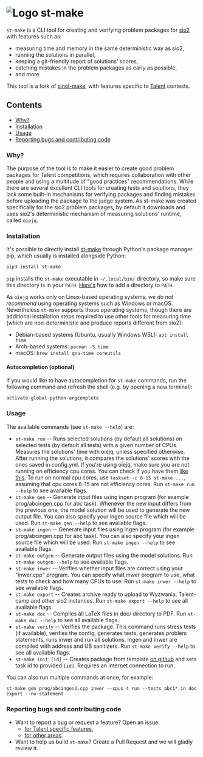 # ![Logo](https://avatars.githubusercontent.com/u/93839068?s=60&v=4) st-make

`st-make` is a CLI tool for creating and verifying problem packages
for [sio2](https://github.com/sio2project/oioioi)
with features such as:

- measuring time and memory in the same deterministic way as sio2,
- running the solutions in parallel,
- keeping a git-friendly report of solutions' scores,
- catching mistakes in the problem packages as early as possible,
- and more.

This tool is a fork of [sinol-make](https://github.com/sio2project/sinol-make), with features specific to [Talent](https://talent.edu.pl/) contests.

## Contents

- [Why?](#why)
- [Installation](#installation)
- [Usage](#usage)
- [Reporting bugs and contributing code](#reporting-bugs-and-contributing-code)

### Why?

The purpose of the tool is to make it easier to create good problem packages
for Talent competitions, which requires collaboration with other people
and using a multitude of "good practices" recommendations.
While there are several excellent CLI tools for creating tests and solutions,
they lack some built-in mechanisms for verifying packages and finding mistakes
before uploading the package to the judge system.
As st-make was created specifically for the sio2 problem packages,
by default it downloads and uses sio2's deterministic mechanism of measuring
solutions' runtime, called `oiejq`.

### Installation

It's possible to directly install [st-make](https://pypi.org/project/st-make/)
through Python's package manager pip, which usually is installed alongside Python:

```bash
pip3 install st-make
```

`pip` installs the `st-make` executable in `~/.local/bin/` directory,
so make sure this directory is in your `PATH`.
[Here's](https://gist.github.com/nex3/c395b2f8fd4b02068be37c961301caa7) how to add a directory to `PATH`.

As `oiejq` works only on Linux-based operating systems,
*we do not recommend* using operating systems such as Windows or macOS.
Nevertheless `st-make` supports those operating systems,
though there are additional installation steps required to use
other tools for measuring time (which are non-deterministic and produce reports different from sio2):

- Debian-based systems (Ubuntu, usually Windows WSL): `apt install time`
- Arch-based systems: `pacman -S time`
- macOS: `brew install gnu-time coreutils`

#### Autocompletion (optional)

If you would like to have autocompletion for `st-make` commands,
run the following command and refresh the shell (e.g. by opening a new terminal):

```shell
activate-global-python-argcomplete
```

### Usage

The available commands (see `st-make --help`) are:

- `st-make run` -- Runs selected solutions (by default all solutions) on selected tests (by default all tests) with a given number
of CPUs. Measures the solutions' time with oiejq, unless specified otherwise. After running the solutions, it
compares the solutions' scores with the ones saved in config.yml. If you're using oiejq, make sure you are not running on efficiency
cpu cores. You can check if you have them [like this](https://stackoverflow.com/a/71282744). To run on normal cpu cores, use
`taskset -c 8-15 st-make ...`, assuming that cpu cores 8-15 are not efficiency cores.
Run `st-make run --help` to see available flags.
- `st-make gen` -- Generate input files using ingen program (for example prog/abcingen.cpp for abc task). 
Whenever the new input differs from the previous one, the model solution will be used to generate the new output file.
You can also specify your ingen source file which will be used.
Run `st-make gen --help` to see available flags.
- `st-make ingen` -- Generate input files using ingen program (for example prog/abcingen.cpp for abc task).
You can also specify your ingen source file which will be used.
Run `st-make ingen --help` to see available flags.
- `st-make outgen` -- Generate output files using the model solutions. Run `st-make outgen --help` to see available flags.
- `st-make inwer` -- Verifies whether input files are correct using your "inwer.cpp" program. You can specify what inwer
program to use, what tests to check and how many CPUs to use. Run `st-make inwer --help` to see available flags.
- `st-make export` -- Creates archive ready to upload to Wyzwania, Talent-camp and other sio2 instances. Run `st-make export --help` to see all available flags.
- `st-make doc` -- Compiles all LaTeX files in doc/ directory to PDF. Run `st-make doc --help` to see all available flags.
- `st-make verify` -- Verifies the package. This command runs stress tests (if available), verifies the config,
generates tests, generates problem statements, runs inwer and run all solutions. Ingen and inwer are compiled with
address and UB sanitizers. Run `st-make verify --help` to see all available flags.
- `st-make init [id]` -- Creates package from template [on github](https://github.com/Stowarzyszenie-Talent/st-make/tree/main/example_package) and sets task id to provided `[id]`. Requires an internet connection to run.

You can also run multiple commands at once, for example:

```shell
st-make gen prog/abcingen2.cpp inwer --cpus 4 run --tests abc1*.in doc export --no-statement
```

### Reporting bugs and contributing code

- Want to report a bug or request a feature? Open an issue:
  - [for Talent specific features](https://github.com/Stowarzyszenie-Talent/st-make/issues),
  - [for other areas](https://github.com/sio2project/sinol-make/issues).
- Want to help us build `st-make`? Create a Pull Request and we will gladly review it.
